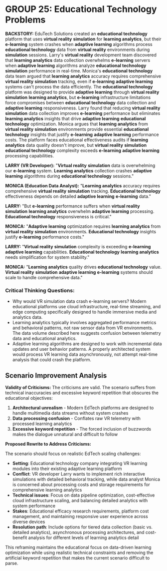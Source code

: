 # GROUP 25: Educational Technology Problems

**BACKSTORY:** EduTech Solutions created an **educational technology** platform that uses **virtual reality** **simulation** for **learning analytics**, but their **e-learning** system crashes when **adaptive learning** algorithms process **educational technology** data from **virtual reality** environments during **simulation** sessions. Larry's **virtual reality** development team discovered that **learning analytics** data collection overwhelms **e-learning** servers when **adaptive learning** algorithms analyze **educational technology** **simulation** performance in real-time. Monica's **educational technology** data team argued that **learning analytics** accuracy requires comprehensive **virtual reality** **simulation** tracking, even if **e-learning** **adaptive learning** systems can't process the data efficiently. The **educational technology** platform was designed to provide **adaptive learning** through **virtual reality** **simulation** **learning analytics**, but **e-learning** infrastructure limitations force compromises between **educational technology** data collection and **adaptive learning** responsiveness. Larry found that reducing **virtual reality** **simulation** data collection improves **e-learning** performance but eliminates **learning analytics** insights that drive **adaptive learning** **educational technology** optimization. Monica argues that **learning analytics** from **virtual reality** **simulation** environments provide essential **educational technology** insights that justify **e-learning** **adaptive learning** performance costs. The platform faces educational effectiveness audits if **learning analytics** data quality doesn't improve, but **virtual reality** **simulation** **educational technology** complexity exceeds **e-learning** **adaptive learning** processing capabilities.

**LARRY (VR Developer):** "**Virtual reality** **simulation** data is overwhelming our **e-learning** system. **Learning analytics** collection crashes **adaptive learning** algorithms during **educational technology** sessions."

**MONICA (Education Data Analyst):** "**Learning analytics** accuracy requires comprehensive **virtual reality** **simulation** tracking. **Educational technology** effectiveness depends on detailed **adaptive learning** **e-learning** data."

**LARRY:** "But **e-learning** performance suffers when **virtual reality** **simulation** **learning analytics** overwhelm **adaptive learning** processing. **Educational technology** responsiveness is critical."

**MONICA:** "**Adaptive learning** optimization requires **learning analytics** from **virtual reality** **simulation** environments. **Educational technology** insights justify **e-learning** performance costs."

**LARRY:** "**Virtual reality** **simulation** complexity is exceeding **e-learning** **adaptive learning** capabilities. **Educational technology** **learning analytics** needs simplification for system stability."

**MONICA:** "**Learning analytics** quality drives **educational technology** value. **Virtual reality** **simulation** **adaptive learning** **e-learning** systems should scale to handle comprehensive data."

### Critical Thinking Questions:
- Why would VR simulation data crash e-learning servers? Modern educational platforms use cloud infrastructure, real-time streaming, and edge computing specifically designed to handle immersive media and analytics data.
- Learning analytics typically involves aggregated performance metrics and behavioral patterns, not raw sensor data from VR environments. The data volume described here suggests confusion between telemetry data and educational analytics.
- Adaptive learning algorithms are designed to work with incremental data updates and user behavior patterns. A properly architected system would process VR learning data asynchronously, not attempt real-time analysis that could crash the platform.

## Scenario Improvement Analysis

**Validity of Criticisms:** The criticisms are valid. The scenario suffers from technical inaccuracies and excessive keyword repetition that obscures the educational objectives:

1. **Architectural unrealism** - Modern EdTech platforms are designed to handle multimedia data streams without system crashes
2. **Data processing confusion** - Conflates raw VR telemetry with processed learning analytics
3. **Excessive keyword repetition** - The forced inclusion of buzzwords makes the dialogue unnatural and difficult to follow

**Proposed Rewrite to Address Criticisms:**

The scenario should focus on realistic EdTech scaling challenges:

- **Setting**: Educational technology company integrating VR learning modules into their existing adaptive learning platform
- **Conflict**: VR developer Larry wants to implement rich interactive simulations with detailed behavioral tracking, while data analyst Monica is concerned about processing costs and storage requirements for comprehensive learning analytics
- **Technical issues**: Focus on data pipeline optimization, cost-effective cloud infrastructure scaling, and balancing detailed analytics with system performance
- **Stakes**: Educational efficacy research requirements, platform cost management, and maintaining responsive user experience across diverse devices
- **Resolution path**: Include options for tiered data collection (basic vs. detailed analytics), asynchronous processing architectures, and cost-benefit analysis for different levels of learning analytics detail

This reframing maintains the educational focus on data-driven learning optimization while using realistic technical constraints and removing the artificial keyword repetition that makes the current scenario difficult to parse.